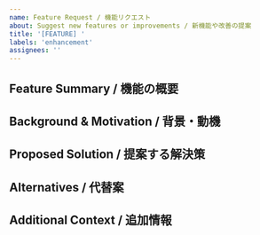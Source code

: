 ```yaml
---
name: Feature Request / 機能リクエスト
about: Suggest new features or improvements / 新機能や改善の提案
title: '[FEATURE] '
labels: 'enhancement'
assignees: ''
---
```


## Feature Summary / 機能の概要
<!-- Please describe the feature briefly / 提案する機能を簡潔に説明してください -->

## Background & Motivation / 背景・動機
<!-- Why is this feature needed? What problem does it solve? / なぜこの機能が必要なのか、どのような問題を解決するのか説明してください -->

## Proposed Solution / 提案する解決策
<!-- How would you like this to be implemented? / どのような形で実装されることを希望するか説明してください -->

## Alternatives / 代替案
<!-- Any alternative solutions? / 他に考えられる解決策があれば記載してください -->

## Additional Context / 追加情報
<!-- Any other relevant information or links / その他、関連する情報やリンクがあれば記載してください -->